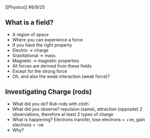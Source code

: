 [[Physics]]
#8/9/25 
## What is a field?
- A region of space
- Where you can experience a force
- If you have the right property
- Electric -> charge
- Gravitational -> mass
- Magnetic -> magnetic properties
- All forces are derived from these fields
- Except for the strong force
- Oh, and also the weak interaction (weak force)?
## Investigating Charge (rods)
- What did you do?
	Rub rods with cloth
- What did you observe?
	repulsion (same), attraction (opposite)
	2 observations, therefore at least 2 types of charge
 - What is happening?
	Electrons transfer, lose electrons = +ve, gain electrons = -ve
- Why?
	